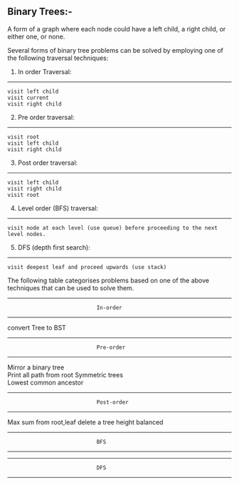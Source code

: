 Binary Trees:-
-------------

A form of a graph where each node could have a left child, a right child, or either one, or none.

Several forms of binary tree problems can be solved by employing one of the following traversal techniques:

1. In order Traversal:
---------------------
    visit left child
    visit current
    visit right child

2. Pre order traversal:
----------------------
    visit root
    visit left child
    visit right child

3. Post order traversal:
------------------------
    visit left child
    visit right child
    visit root

4. Level order (BFS) traversal:
------------------------------
    visit node at each level (use queue) before proceeding to the next level nodes.

5. DFS (depth first search):
----------------------------
    visit deepest leaf and proceed upwards (use stack)

The following table categorises problems based on one of the above techniques that can be used to
solve them.

-----------------------------------------------------------------------------------------------------------
                                In-order                    
------------------------------------------------------------------------------------------------------------
convert Tree to BST                   

------------------------------------------------------------------------------------------------------------
                                Pre-order                   
------------------------------------------------------------------------------------------------------------
Mirror a binary tree  
Print all path from root
Symmetric trees  
Lowest common ancestor

------------------------------------------------------------------------------------------------------------
                                Post-order                  
------------------------------------------------------------------------------------------------------------
Max sum from root,leaf 
delete a tree
height balanced

------------------------------------------------------------------------------------------------------------
                                BFS                
------------------------------------------------------------------------------------------------------------

------------------------------------------------------------------------------------------------------------
                                DFS
------------------------------------------------------------------------------------------------------------
